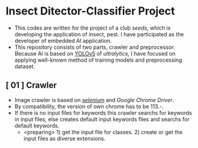 # Insect Ditector-Classifier Project
- This codes are written for the project of a club <i>seeds</i>, which is developing the application of insect, pest. I have participated as the developer of embedded AI application.
- This repository consists of two parts, crawler and preprocessor. Because AI is based on <a href = "https://github.com/ultralytics/yolov5">YOLOv5</a> of <i>ultralytics</i>, I have focused on applying well-known method of training models and preprocessing dataset.

## [ 01 ] Crawler
- Image crawler is based on <a href = "https://www.selenium.dev/"><i>selenium</i></a> and <i>Google Chrome Driver</i>.
- By compatibility, the version of own chrome has to be 113.-. 
- If there is no input files for keywords this crawler searchs for keywords in input files, else creates default input keywords files and searchs for default keywords.
	- \<preparing\> 1) get the input file for classes. 2) create or get the input files as diverse extensions.
